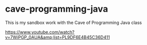 # cave-programming-java
This is my sandbox work with the Cave of Programming Java class 

https://www.youtube.com/watch?v=7WiPGP_0AUA&amp;list=PL9DF6E4B45C36D411
